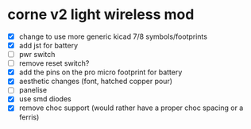 # corne v2 light wireless mod

- [x] change to use more generic kicad 7/8 symbols/footprints 
- [x] add jst for battery
- [ ] pwr switch
- [ ] remove reset switch?
- [x] add the pins on the pro micro footprint for battery
- [x] aesthetic changes (font, hatched copper pour)
- [ ] panelise
- [x] use smd diodes
- [x] remove choc support (would rather have a proper choc spacing or a ferris)
